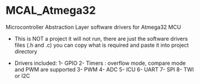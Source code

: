 # MCAL_Atmega32
Microcontroller Abstraction Layer software drivers for Atmega32 MCU

- This is NOT a project it will not run, there are just the software drivers files (.h and .c) you can copy what is required and paste it into project directory
  
- Drivers included:
  1- GPIO
  2- Timers : overflow mode, compare mode and PWM are supported
  3- PWM
  4- ADC
  5- ICU
  6- UART
  7- SPI
  8- TWI or I2C
